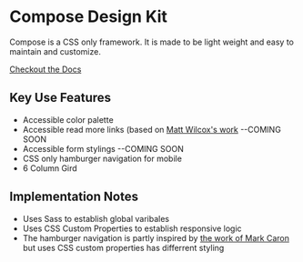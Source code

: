 # Compose Design Kit

Compose is a CSS only framework. It is made to be light weight and easy to maintain and customize. 

[Checkout the Docs](https://zoracabrera.com/compose-framework/)

## Key Use Features
* Accessible color palette
* Accessible read more links (based on [Matt Wilcox's work](https://mattwilcox.net/web-development/responsive-and-accessible-more-links) --COMING SOON
* Accessible form stylings --COMING SOON
* CSS only hamburger navigation for mobile
* 6 Column Gird

## Implementation Notes
* Uses Sass to establish global varibales
* Uses CSS Custom Properties to establish responsive logic
* The hamburger navigation is partly inspired by [the work of Mark Caron](https://medium.com/@heyoka/responsive-pure-css-off-canvas-hamburger-menu-aebc8d11d793) but uses CSS custom properties has differrent styling
